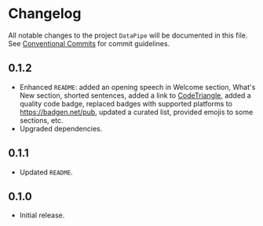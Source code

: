 # Changelog

All notable changes to the project `DataPipe` will be documented in this file.
See [Conventional Commits](https://conventionalcommits.org) for commit guidelines.

## 0.1.2

- Enhanced `README`: added an opening speech in Welcome section, What's New section, shorted sentences, added a link to [CodeTriangle](https://codetriage.com), added a quality code badge, replaced badges with supported platforms to <https://badgen.net/pub>, updated a curated list, provided emojis to some sections, etc.
- Upgraded dependencies.

## 0.1.1

- Updated `README`.

## 0.1.0

- Initial release.
